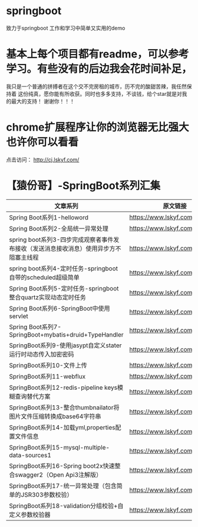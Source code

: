# springboot
致力于springboot 工作和学习中简单又实用的demo

# 基本上每个项目都有readme，可以参考学习。有些没有的后边我会花时间补足，
我只是一个普通的拼搏者在这个交不完房租的城市，历不完的酸甜苦辣，我任然保持着
这份纯真，愿你能有所收获。同时也多多支持，不谈钱，给个star就是对我的最大的支持！
谢谢你！！！

# chrome扩展程序让你的浏览器无比强大也许你可以看看

点击访问： http://cj.lskyf.com/

# 【猿份哥】-SpringBoot系列汇集
 |  文章系列   | 原文链接 |
 |  ----  | ----  |
 | Spring Boot系列1-helloword | https://www.lskyf.com/post/8  | 
 | Spring Boot系列2-全局统一异常处理 | https://www.lskyf.com/post/9  | 
 | spring boot系列3-四步完成观察者事件发布接收（发送消息接收消息）使用异步方不阻塞主线程 | https://www.lskyf.com/post/10 | 
 | spring boot系列4-定时任务-springboot自带的scheduled超级简单 | https://www.lskyf.com/post/11 | 
 | Spring Boot系列5-定时任务-springboot整合quartz实现动态定时任务 | https://www.lskyf.com/post/12 | 
 | Spring Boot系列6-SpringBoot中使用servlet | https://www.lskyf.com/post/13 | 
 | Spring Boot系列7-SpringBoot+mybatis+druid+TypeHandler | https://www.lskyf.com/post/14 | 
 | SpringBoot系列9-使用jasypt自定义stater运行时动态传入加密密码 | https://www.lskyf.com/post/30 | 
 | SpringBoot系列10-文件上传 | https://www.lskyf.com/post/35 | 
 | SpringBoot系列11-webflux | https://www.lskyf.com/post/37 | 
 | SpringBoot系列12-redis-pipeline keys模糊查询替代方案 | https://www.lskyf.com/post/68 | 
 | SpringBoot系列13-整合thumbnailator将图片文件压缩转换成base64字符串 | https://www.lskyf.com/post/71 | 
 | SpringBoot系列14-加载yml,properties配置文件信息 | https://www.lskyf.com/post/73 | 
 | SpringBoot系列15-mysql-multiple-data-sources1 | https://www.lskyf.com/post/103 | 
 | SpringBoot系列16-Spring boot2x快速整合swagger2（Open Api3注解版） | https://www.lskyf.com/post/161 | 
 | SpringBoot系列17-统一异常处理（包含简单的JSR303参数校验） | https://www.lskyf.com/post/211 | 
 | SpringBoot系列18-validation分组校验+自定义参数校验器 | https://www.lskyf.com/post/212 | 
